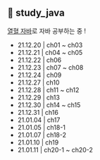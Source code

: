 ## 📝 study_java

[열혈 자바](https://cafe.naver.com/cstudyjava/131010)로 자바 공부하는 중 !
- 21.12.20 | ch01 ~ ch03
- 21.12.21 | ch04 ~ ch05
- 21.12.22 | ch06
- 21.12.23 | ch07 ~ ch08
- 21.12.24 | ch09
- 21.12.27 | ch10
- 21.12.28 | ch11 ~ ch12
- 21.12.29 | ch13
- 21.12.30 | ch14 ~ ch15
- 21.12.31 | ch16
- 21.01.04 | ch17
- 21.01.05 | ch18-1
- 21.01.07 | ch18-2
- 21.01.10 | ch19
- 21.01.11 | ch20-1 ~ ch20-2
